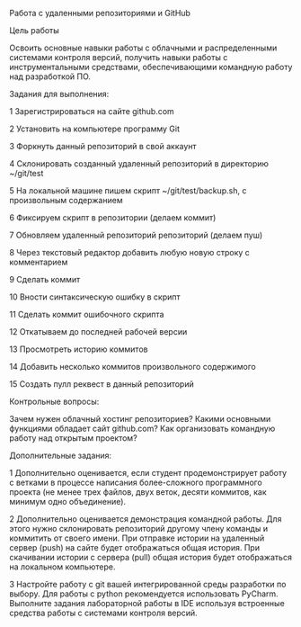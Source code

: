 Работа с удаленными репозиториями и GitHub


Цель работы

Освоить основные навыки работы с облачными и распределенными системами контроля версий, получить навыки работы с инструментальными средствами, обеспечивающими командную работу над разработкой ПО.


Задания для выполнения:


1 Зарегистрироваться на сайте github.com

2 Установить на компьютере программу Git

3 Форкнуть данный репозиторий в свой аккаунт

4 Склонировать созданный удаленный репозиторий в директорию ~/git/test

5 На локальной машине пишем скрипт ~/git/test/backup.sh, с произвольным содержанием

6 Фиксируем скрипт в репозитории (делаем коммит)

7 Обновляем удаленный репозиторий репозиторий (делаем пуш)

8 Через текстовый редактор добавить любую новую строку с комментарием

9 Сделать коммит

10 Вности синтаксическую ошибку в скрипт

11 Сделать коммит ошибочного скрипта

12 Откатываем до последней рабочей версии

13 Просмотреть историю коммитов

14 Добавить несколько коммитов произвольного содержимого

15 Создать пулл реквест в данный репозиторий


Контрольные вопросы:


Зачем нужен облачный хостинг репозиториев?
Какими основными функциями обладает сайт github.com?
Как организовать командную работу над открытым проектом?


Дополнительные задания:


1 Дополнительно оценивается, если студент продемонстрирует работу с ветками в процессе написания более-сложного программного проекта (не менее трех файлов, двух веток, десяти коммитов, как минимум одно объединение).

2 Дополнительно оценивается демонстрация командной работы. Для этого нужно склонировать репозиторий другому члену команды и коммитить от своего имени. При отправке истории на удаленный сервер (push) на сайте будет отображаться общая история. При скачивании истории с сервера (pull) общая история будет отображаться на локальном компьютере.

3 Настройте работу с git вашей интегрированной среды разработки по выбору. Для работы с python рекомендуется использовать PyCharm. Выполните задания лабораторной работы в IDE используя встроенные средства работы с системами контроля версий.
